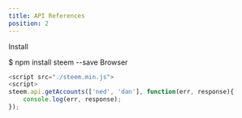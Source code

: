 ```yaml
---
title: API References
position: 2
---
```


Install

$ npm install steem --save
Browser

```javascript
<script src="./steem.min.js">
<script>
steem.api.getAccounts(['ned', 'dan'], function(err, response){
    console.log(err, response);
});
``` 
